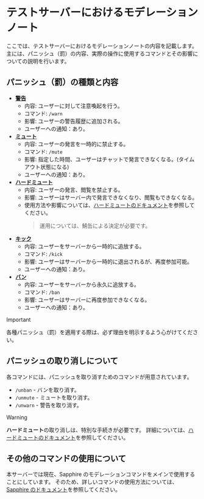 # テストサーバーにおけるモデレーションノート

ここでは、テストサーバーにおけるモデレーションノートの内容を記載します。
主には、パニッシュ（罰）の内容、実際の操作に使用するコマンドとその影響についての説明を行います。

## パニッシュ（罰）の種類と内容

- [**警告**](/Sapphire.md#スラッシュコマンドでの使用)
  - 内容: ユーザーに対して注意喚起を行う。
  - コマンド: `/warn`
  - 影響: ユーザーの警告履歴に追加される。
  - ユーザーへの通知：あり。
- [**ミュート**](/Sapphire.md#スラッシュコマンドでの使用)
  - 内容: ユーザーの発言を一時的に禁止する。
  - コマンド: `/mute`
  - 影響: 指定した時間、ユーザーはチャットで発言できなくなる。(タイムアウト状態になる)
  - ユーザーへの通知：あり。
- [**ハードミュート**](/mute.md)
  - 内容: ユーザーの発言、閲覧を禁止する。
  - 影響: ユーザーはサーバー内で発言できなくなり、閲覧もできなくなる。
  - 使用方法や影響については、[ハードミュートのドキュメント](/mute.md)を参照してください。
    > 運用については、鯖缶による決定が必要です。
- [**キック**](/Sapphire.md#スラッシュコマンドでの使用)
  - 内容: ユーザーをサーバーから一時的に追放する。
  - コマンド: `/kick`
  - 影響: ユーザーはサーバーから一時的に退出されるが、再度参加可能。
  - ユーザーへの通知：あり。
- [**バン**](/Sapphire.md#スラッシュコマンドでの使用)
  - 内容: ユーザーをサーバーから永久に追放する。
  - コマンド: `/ban`
  - 影響: ユーザーはサーバーに再度参加できなくなる。
  - ユーザーへの通知：あり。

> [!IMPORTANT]
>
> 各種パニッシュ（罰）を適用する際は、必ず理由を明示するよう心がけてください。

## パニッシュの取り消しについて

各コマンドには、パニッシュを取り消すためのコマンドが用意されています。

- `/unban` - バンを取り消す。
- `/unmute` - ミュートを取り消す。
- `/unwarn` - 警告を取り消す。

> [!WARNING]
>
> **ハードミュート**の取り消しは、特別な手続きが必要です。
> 詳細については、[ハードミュートのドキュメント](/mute.md)を参照してください。

## その他のコマンドの使用について

本サーバーでは現在、Sapphire のモデレーションコマンドをメインで使用することにしています。
そのため、詳しいコマンドの使用方法については、[Sapphire のドキュメント](/Sapphire.md)を参照してください。
